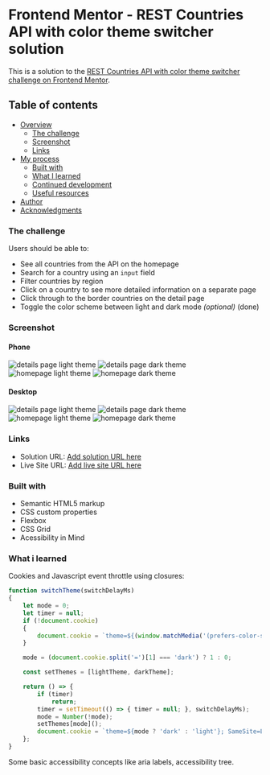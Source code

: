 # Frontend Mentor - REST Countries API with color theme switcher solution

This is a solution to the [REST Countries API with color theme switcher challenge on Frontend Mentor](https://www.frontendmentor.io/challenges/rest-countries-api-with-color-theme-switcher-5cacc469fec04111f7b848ca).

## Table of contents

- [Overview](#overview)
  - [The challenge](#the-challenge)
  - [Screenshot](#screenshot)
  - [Links](#links)
- [My process](#my-process)
  - [Built with](#built-with)
  - [What I learned](#what-i-learned)
  - [Continued development](#continued-development)
  - [Useful resources](#useful-resources)
- [Author](#author)
- [Acknowledgments](#acknowledgments)

### The challenge

Users should be able to:

- See all countries from the API on the homepage
- Search for a country using an `input` field
- Filter countries by region
- Click on a country to see more detailed information on a separate page
- Click through to the border countries on the detail page
- Toggle the color scheme between light and dark mode *(optional)* (done)

### Screenshot

#### Phone
![details page light theme](images/screenshots/light-theme-phone-details-page.png)
![details page dark theme](images/screenshots/dark-theme-phone-details-page.png)
![homepage light theme](images/screenshots/light-theme-phone-home-page.png)
![homepage dark theme](images/screenshots/dark-theme-phone-home-page.png)

#### Desktop
![details page light theme](images/screenshots/light-theme-details-page.png)
![details page dark theme](images/screenshots/dark-theme-details-page.png)
![homepage light theme](images/screenshots/light-theme-home-page.png)
![homepage dark theme](images/screenshots/dark-theme-home-page.png)

### Links

- Solution URL: [Add solution URL here](https://github.com/ScarletPixie/country-info)
- Live Site URL: [Add live site URL here](https://scarletpixie.github.io/country-info/)

### Built with

- Semantic HTML5 markup
- CSS custom properties
- Flexbox
- CSS Grid
- Acessibility in Mind

### What i learned
Cookies and Javascript event throttle using closures:
```javascript
function switchTheme(switchDelayMs)
{
	let mode = 0;
	let timer = null;
	if (!document.cookie)
	{
		document.cookie = `theme=${(window.matchMedia('(prefers-color-scheme: dark)').matches) ? 'dark' : 'light'}; SameSite=Lax; Secure; max-age=315360000`; // 10 years
	}

	mode = (document.cookie.split('=')[1] === 'dark') ? 1 : 0;

	const setThemes = [lightTheme, darkTheme];

	return () => {
		if (timer)
			return;
		timer = setTimeout(() => { timer = null; }, switchDelayMs);
		mode = Number(!mode);
		setThemes[mode]();
		document.cookie = `theme=${mode ? 'dark' : 'light'}; SameSite=Lax; Secure;`;
	};
}
```
Some basic accessibility concepts like aria labels, accessibility tree.